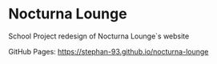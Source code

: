 # Nocturna Lounge
School Project redesign of Nocturna Lounge`s website

GitHub Pages: https://stephan-93.github.io/nocturna-lounge
